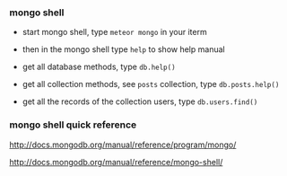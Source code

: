 ### mongo shell

* start mongo shell, type `meteor mongo` in your iterm

* then in the mongo shell type `help` to show help manual

* get all database methods, type `db.help()`

* get all collection methods, see `posts` collection, type `db.posts.help()`

* get all the records of the collection users, type `db.users.find()`

### mongo shell quick reference

<http://docs.mongodb.org/manual/reference/program/mongo/>

<http://docs.mongodb.org/manual/reference/mongo-shell/>

